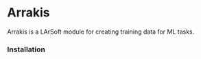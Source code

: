 # Arrakis
Arrakis is a LArSoft module for creating training data for ML tasks.  

### Installation

